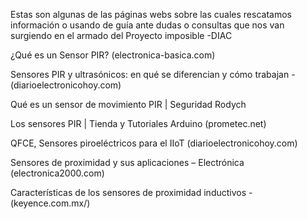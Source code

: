 Estas son algunas de las páginas webs sobre las cuales rescatamos información o usando de guía ante dudas o consultas que nos van surgiendo en el armado del Proyecto imposible -DIAC

¿Qué es un Sensor PIR? (electronica-basica.com)

Sensores PIR y ultrasónicos: en qué se diferencian y cómo trabajan - (diarioelectronicohoy.com) 

Qué es un sensor de movimiento PIR | Seguridad Rodych

Los sensores PIR | Tienda y Tutoriales Arduino (prometec.net)

QFCE, Sensores piroeléctricos para el IIoT (diarioelectronicohoy.com)

Sensores de proximidad y sus aplicaciones – Electrónica (electronica2000.com)

Características de los sensores de proximidad inductivos - (keyence.com.mx/)
